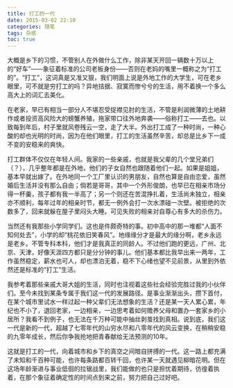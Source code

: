 ```yaml
---
title: 打工的一代
date: 2015-03-02 22:10
categories: 随笔
tags: 杂感
toc: true
---
```

大概是乡下的习惯，不管别人在外做什么工作，除非某天开回一辆数十万以上的“好车”——象征着标准的公司老板身份——否则在老妈的嘴里一概称之为“打工的”。“打工”，这词真是又准又狠，我们明面上说是外地工作的大学生，可在老乡眼里，可不就是穷打工的吗？异地拮据、寂寞而惨兮兮的生活，用不着换一个多么高大上的词汇去美化。

在老家，早已有相当一部分人不堪忍受捉襟见肘的生活，不管是利润微薄的土地耕作或者投资高风险大的螃蟹养殖，拖家带口往外地奔袭——俗称打工——去也。以致每到年后，村子里就风卷残云一空，走了大半。外出打工成了一种时尚，一种心酸的却也光明的时尚，因为在他们眼里，打工的生活虽然辛苦，却总是比乡下一成不变的安稳来的爽快。

打工群体不仅仅在年轻人间。我家的一些亲戚，也就是我父辈的几个堂兄弟们（？），几乎整年都是在外地，他们的子女自然也跟随着他们一起。如果是姐姐，基本早就出嫁了。在外地同一个工厂里认识的男朋友，自然也算是自由恋爱，虽然婚后生活并没有那么自由；倘若是哥哥，其中一个外形俊朗，也早已在相亲市场分得一杯羹，孩子都有我一半高了；另一个则还在苦混挣扎着，生活尚未独立，相亲亦不顺利，每年过年的相亲时节，都无一例外会打一次水漂碰一次壁。被拒绝的次数多了，回来就躲在屋子里闷头大睡。可见失败的相亲对自尊心有多大的杀伤力。

当然还有我那些小学同学们。这也是件颇奇特的事。初中高中的那一堆都“人面不知何处去”，小学的却“桃花依旧笑春风”。地缘缘分才是最大的缘分啊，老乡永远是老乡。不管专科本科，他们才是我真正的同龄人。不过他们跑的更远，广州、北京、天津，好像天涯四方都只是分分钟的事儿。他们基本都比我早出来一两年，工作虽然稳定，薪水也可人，却也漂泊无着，稳不下心绪也望不见前景，从里到外依然还是标准的“打工”生活。

我参考着那些亲戚大哥大姐的生活，同时也注视着这些社会经验完胜过我的小伙伴们。至今未找到某条专属于我们这一代的发展路径。是事业渐渐出头，攒下首付，在某个城市里试水一样过起一种父辈们无法想象的生活？还是某一天人累心累，年纪也不小了，退回老家，一边相亲，一边思考着如何赡养父母和置办一套家乡的小居所？我看不到例子，也无法在千万种可能中抽丝剥茧找到真相。说到底，我们这一代是新的一代，超越了七零年代的山穷水尽和八零年代的风云变换，在稍稍安稳的九零年成长，然后你争我抢地把青春献给无法预测的10年。

这就是打工的一代，向着城市和乡下的真空之间暗自拼搏的一代。这一路上都充满了未知和千百种可能，也许每条路都百转千回，也许某一天就遇见柳暗花明。但在这场年龄渐进与事业低徊的拉锯战里，我们能做的也只是担忧着期待，彷徨着执着，在那个象征着确定性的时间点到来之前，努力把自己过好吧。














